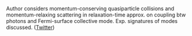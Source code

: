 
Author considers momentum-conserving quasiparticle collisions and momentum-relaxing scattering in relaxation-time approx. on coupling btw photons and Fermi-surface collective mode. Exp. signatures of modes discussed. ([Twitter](https://twitter.com/JoshuahHeath/status/1239941698723037184))
